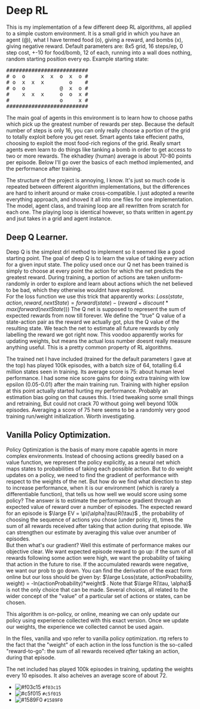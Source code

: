 # Deep RL
This is my implementation of a few different deep RL algorithms, all applied to a simple custom
environment. It is a small grid in which you have an agent (@), what I have termed food (o),
giving a reward, and bombs (x), giving negative reward. Default parameters are: 8x5 grid, 16
steps/ep, 0 step cost, +-10 for food/bomb, 12 of each, running into a wall does nothing, random
starting position every ep. Example starting state:
<pre>
##########################
# o  o     x  x  o  x  o #
# o  x  x  x        o    #
# o  o           @  x  o #
#    x  x  x     o  o  x #
#                o     x #
##########################
</pre>
The main goal of agents in this environment is to learn how to choose paths which pick up the greatest
number of rewards per step. Because the default number of steps is only 16, you can only really choose
a portion of the grid to totally exploit before you get reset. Smart agents take effecient paths, 
choosing to exploit the most food-rich regions of the grid. Really smart agents even learn to do things
like tanking a bomb in order to get access to two or more rewards. The ekhadley (human) average is about
70-80 points per episode. Below I'll go over the basics of each method implemented, and the performance
after training.

The structure of the project is annoying, I know. It's just so much code is repeated between different
algorithm implementations, but the differences are hard to inherit around or make cross-compatible. I
just adopted a rewrite everything approach, and shoved it all into one files for one implementation. The 
model, agent class, and training loop are all rewritten from scratch for each one. The playing loop
is identical however, so thats written in agent.py and jsut takes in a grid and agent instance.

## Deep Q Learner.
Deep Q is the simplest drl method to implement so it seemed like a good starting point. The goal of deep
Q is to learn the value of taking every action for a given input state. The policy used once our Q net has
been trained is simply to choose at every point the action for which the net predicts the greatest reward.
During training, a portion of actions are taken uniform-randomly in order to  explore and learn about
actions which the net believed to be bad, which they otherwise wouldnt have explored.  
For the loss function we use this trick that apparently works:
$Loss(state, action, reward, nextState) = forward(state) - (reward + discount*max(forward(nextState)))$
The Q net is supposed to represent the sum of expected rewards from now till forever. We define the "true"
Q value of a state-action pair as the reward we actually got, plus the Q value of the resulting state. We
teach the net to estimate all future rewards by only labelling the reward we got right now. This voodoo
apparently works for updating weights, but means the actual loss number doesnt really measure anything
useful. This is a pretty common property of RL algorithms.  

The trained net I have included (trained for the default parameters I gave at the top) has played 100k
episodes, with a batch size of 64, totalling 6.4 million states seen in training. Its average score is
75: about human level performance. I had some nice score gains for doing extra training with low epsilon
(0.05-0.01) after the main training run. Training with higher epsilon at this point actually started
hurting my performance. Probably an estimation bias going on that causes this. I tried tweaking some
small things and retraining, But could not crack 70 without going well beyond 100k episodes. Averaging
a score of 75 here seems to be a randomly very good training run/weight initialization. Worth investigating.

## Vanilla Policy Optimization.
Policy Optimization is the basis of many more capable agents in more complex environments. Instead of
choosing actions greedily based on a value function, we represent the policy explicitly, as a neural net
which maps states to probabilities of taking each possible action. But to do weight updates on a policy,
we need to find the gradient of performance with respect to the weights of the net. But how do we find
what direction to step to increase performance, when it is our environment (which is rarely a differentiable
function), that tells us how well we would score using some policy? The answer is to estimate the performance
gradient through an expected value of reward over a number of episodes. The expected reward for an episode is 
$\large EV = \pi(\alpha|\tau)R(\tau)$
, the probability of choosing the sequence of actions you chose (under policy $\pi$), times the sum of all
rewards received after taking that action during that episode. We can strengthen our estimate by averaging
this value over anumber of episodes.  
But then what's our gradient? Well this estimate of performance makes our objective clear. We want expected
episode reward to go up: if the sum of all rewards following some action were high, we want the probability
of taking that action in the future to rise. If the accumulated rewards were negative, we want our prob
to go down. You can find the derivation of the exact form online but our loss should be given by:
$\large Loss(state, actionProbability, weight) = -ln(actionProbability)*weight$
. Note that $\large R(\tau, \alpha)$ is not the only choice that can be made. Several choices, all related to
the wider concept of the "value" of a particular  set of actions or states, can be chosen. 

This algorithm is on-policy, or online, meaning we can only update our policy using experience collected
with this exact version. Once we update our weights, the experience we collected cannot be used again.

In the files, vanilla and vpo refer to vanilla policy optimization. rtg refers to the fact that the
"weight" of each action in the loss function is the so-called "reward-to-go": the sum of all rewards
received *after* taking an action, during that episode.

The net included has played 100k episodes in training, updating the weights every 10 episodes. It also
acheives an average score of about 72.






- ![#f03c15](https://placehold.co/15x15/f03c15/f03c15.png) `#f03c15`
- ![#c5f015](https://placehold.co/15x15/c5f015/c5f015.png) `#c5f015`
- ![#1589F0](https://placehold.co/15x15/1589F0/1589F0.png) `#1589F0`








